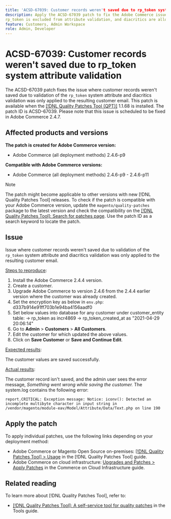 ```yaml
---
title: 'ACSD-67039: Customer records weren't saved due to rp_token system attribute validation'
description: Apply the ACSD-67039 patch to fix the Adobe Commerce issue where encoding diacritics causes validation breaks on rp_token.
rp_token is excluded from attribute validation, and diacritics are allowed only for email as intended.
feature: Customers, Admin Workspace
role: Admin, Developer
---
```


# ACSD-67039: Customer records weren't saved due to rp_token system attribute validation

The ACSD-67039 patch fixes the issue where customer records weren't saved due to validation of the `rp_token` system attribute and diacritics validation was only applied to the resulting customer email. This patch is available when the [[!DNL Quality Patches Tool (QPT)]](/help/tools/quality-patches-tool/quality-patches-tool-to-self-serve-quality-patches.md) 1.1.68 is installed. The patch ID is ACSD-67039. Please note that this issue is scheduled to be fixed in Adobe Commerce 2.4.7.

## Affected products and versions

**The patch is created for Adobe Commerce version:**

* Adobe Commerce (all deployment methods) 2.4.6-p9

**Compatible with Adobe Commerce versions:**

* Adobe Commerce (all deployment methods) 2.4.6-p9 - 2.4.6-p11

>[!NOTE]
>
>The patch might become applicable to other versions with new [!DNL Quality Patches Tool] releases. To check if the patch is compatible with your Adobe Commerce version, update the `magento/quality-patches` package to the latest version and check the compatibility on the [[!DNL Quality Patches Tool]: Search for patches page](https://experienceleague.adobe.com/tools/commerce-quality-patches/index.html). Use the patch ID as a search keyword to locate the patch.

## Issue

Issue where customer records weren't saved due to validation of the `rp_token` system attribute and diacritics validation was only applied to the resulting customer email.

<u>Steps to reproduce</u>:

1. Install the Adobe Commerce 2.4.4 version.
2. Create a customer.
3. Upgrade Adobe Commerce to version 2.4.6 from the 2.4.4 earlier version where the customer was already created.
4. Set the encryption key as below in `env.php`:
d337b914e91ff703b1e94ba4156aadf0
5. Set below values into database for any customer under customer_entity table:
-> rp_token as incr4869
-> rp_token_created_at as "2021-04-29 20:06:14"
6. Go to **Admin** > **Customers** > **All Customers**.
7. Edit the customer for which updated the above values.
8. Click on **Save Customer** or **Save and Continue Edit**.

<u>Expected results</u>:

The customer values are saved successfully.

<u>Actual results</u>:

The customer record isn't saved, and the admin user sees the error message, *Something went wrong while saving the customer.*
The system.log contains the following error:

```
report.CRITICAL: Exception message: Notice: iconv(): Detected an incomplete multibyte character in input string in /vendor/magento/module-eav/Model/Attribute/Data/Text.php on line 190
```

## Apply the patch

To apply individual patches, use the following links depending on your deployment method:

* Adobe Commerce or Magento Open Source on-premises: [[!DNL Quality Patches Tool] > Usage](/help/tools/quality-patches-tool/usage.md) in the [!DNL Quality Patches Tool] guide.
* Adobe Commerce on cloud infrastructure: [Upgrades and Patches > Apply Patches](https://experienceleague.adobe.com/docs/commerce-cloud-service/user-guide/develop/upgrade/apply-patches.html) in the Commerce on Cloud Infrastructure guide.

## Related reading

To learn more about [!DNL Quality Patches Tool], refer to:

* [[!DNL Quality Patches Tool]: A self-service tool for quality patches](/help/tools/quality-patches-tool/quality-patches-tool-to-self-serve-quality-patches.md) in the Tools guide.
